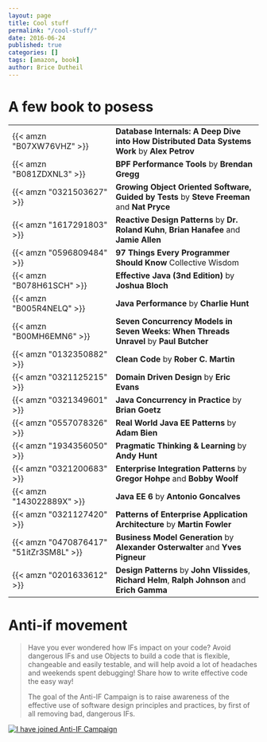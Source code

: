```yaml
---
layout: page
title: Cool stuff
permalink: "/cool-stuff/"
date: 2016-06-24
published: true
categories: []
tags: [amazon, book]
author: Brice Dutheil
---
```

# A few book to posess

| | |
| ------------------------- | --------------------------------------------------------------------------------------------------------- |
| {{< amzn "B07XW76VHZ" >}} | **Database Internals: A Deep Dive into How Distributed Data Systems Work** by **Alex Petrov** |
| {{< amzn "B081ZDXNL3" >}} | **BPF Performance Tools** by **Brendan Gregg** |
| {{< amzn "0321503627" >}} | **Growing Object Oriented Software, Guided by Tests** by **Steve Freeman** and **Nat Pryce** |
| {{< amzn "1617291803" >}} | **Reactive Design Patterns** by **Dr. Roland Kuhn**, **Brian Hanafee** and **Jamie Allen** |
| {{< amzn "0596809484" >}} | **97 Things Every Programmer Should Know** Collective Wisdom |
| {{< amzn "B078H61SCH" >}} | **Effective Java (3nd Edition)** by **Joshua Bloch** |
| {{< amzn "B005R4NELQ" >}} | **Java Performance** by **Charlie Hunt** |
| {{< amzn "B00MH6EMN6" >}} | **Seven Concurrency Models in Seven Weeks: When Threads Unravel** by **Paul Butcher** |
| {{< amzn "0132350882" >}} | **Clean Code** by **Rober C. Martin** |
| {{< amzn "0321125215" >}} | **Domain Driven Design** by **Eric Evans** |
| {{< amzn "0321349601" >}} | **Java Concurrency in Practice** by **Brian Goetz** |
| {{< amzn "0557078326" >}} | **Real World Java EE Patterns** by **Adam Bien** |
| {{< amzn "1934356050" >}} | **Pragmatic Thinking & Learning** by **Andy Hunt** |
| {{< amzn "0321200683" >}} | **Enterprise Integration Patterns** by **Gregor Hohpe** and **Bobby Woolf** |
| {{< amzn "143022889X" >}} | **Java EE 6** by **Antonio Goncalves** |
| {{< amzn "0321127420" >}} | **Patterns of Enterprise Application Architecture** by **Martin Fowler** |
| {{< amzn "0470876417" "51itZr3SM8L" >}} | **Business Model Generation** by **Alexander Osterwalter** and **Yves Pigneur** |
| {{< amzn "0201633612" >}} | **Design Patterns** by **John Vlissides**, **Richard Helm**, **Ralph Johnson** and **Erich Gamma** |


# Anti-if movement

> Have you ever wondered how IFs impact on your code? Avoid dangerous IFs and use Objects to build a code that is flexible, changeable and easily testable, and will help avoid a lot of headaches and weekends spent debugging! Share how to write effective code the easy way!
>
> The goal of the Anti-IF Campaign is to raise awareness of the effective use of software design principles and practices, by first of all removing bad, dangerous IFs.

[![I have joined Anti-IF Campaign](https://cdn.shopify.com/s/files/1/0257/1675/t/152/assets/banner_ive-joined.gif)](https://francescocirillo.com/pages/anti-if-campaign)


